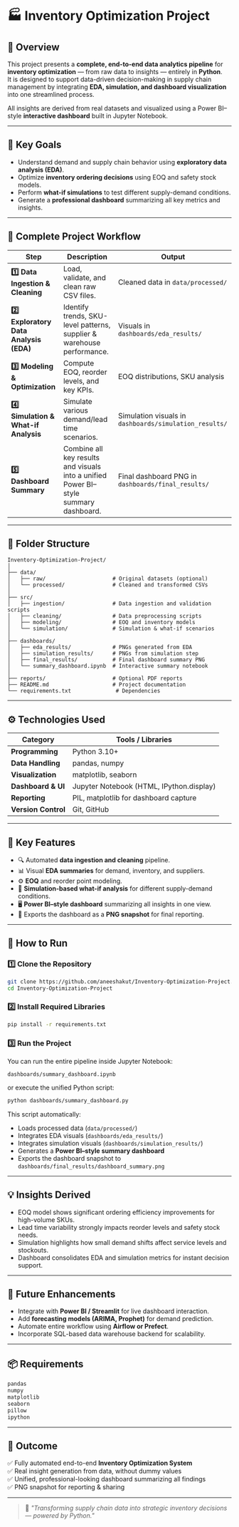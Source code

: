# 🏭 Inventory Optimization Project  

## 📘 Overview  
This project presents a **complete, end-to-end data analytics pipeline** for **inventory optimization** — from raw data to insights — entirely in **Python**.  
It is designed to support data-driven decision-making in supply chain management by integrating **EDA, simulation, and dashboard visualization** into one streamlined process.  

All insights are derived from real datasets and visualized using a Power BI–style **interactive dashboard** built in Jupyter Notebook.  

---

## 🎯 Key Goals  
- Understand demand and supply chain behavior using **exploratory data analysis (EDA)**.  
- Optimize **inventory ordering decisions** using EOQ and safety stock models.  
- Perform **what-if simulations** to test different supply-demand conditions.  
- Generate a **professional dashboard** summarizing all key metrics and insights.  

---

## 🧠 Complete Project Workflow  

| Step | Description | Output |
|------|--------------|--------|
| **1️⃣ Data Ingestion & Cleaning** | Load, validate, and clean raw CSV files. | Cleaned data in `data/processed/` |
| **2️⃣ Exploratory Data Analysis (EDA)** | Identify trends, SKU-level patterns, supplier & warehouse performance. | Visuals in `dashboards/eda_results/` |
| **3️⃣ Modeling & Optimization** | Compute EOQ, reorder levels, and key KPIs. | EOQ distributions, SKU analysis |
| **4️⃣ Simulation & What-if Analysis** | Simulate various demand/lead time scenarios. | Simulation visuals in `dashboards/simulation_results/` |
| **5️⃣ Dashboard Summary** | Combine all key results and visuals into a unified Power BI–style summary dashboard. | Final dashboard PNG in `dashboards/final_results/` |

---

## 🧩 Folder Structure  

```
Inventory-Optimization-Project/
│
├── data/
│   ├── raw/                     # Original datasets (optional)
│   └── processed/               # Cleaned and transformed CSVs
│
├── src/
│   ├── ingestion/               # Data ingestion and validation scripts
│   ├── cleaning/                # Data preprocessing scripts
│   ├── modeling/                # EOQ and inventory models
│   └── simulation/              # Simulation & what-if scenarios
│
├── dashboards/
│   ├── eda_results/             # PNGs generated from EDA
│   ├── simulation_results/      # PNGs from simulation step
│   ├── final_results/           # Final dashboard summary PNG
│   └── summary_dashboard.ipynb  # Interactive summary notebook
│
├── reports/                     # Optional PDF reports
├── README.md                    # Project documentation
└── requirements.txt              # Dependencies
```

---

## ⚙️ Technologies Used  

| Category | Tools / Libraries |
|-----------|-------------------|
| **Programming** | Python 3.10+ |
| **Data Handling** | pandas, numpy |
| **Visualization** | matplotlib, seaborn |
| **Dashboard & UI** | Jupyter Notebook (HTML, IPython.display) |
| **Reporting** | PIL, matplotlib for dashboard capture |
| **Version Control** | Git, GitHub |

---

## 🧮 Key Features  

- 🔍 Automated **data ingestion and cleaning** pipeline.  
- 📊 Visual **EDA summaries** for demand, inventory, and suppliers.  
- ⚙️ **EOQ** and reorder point modeling.  
- 🎲 **Simulation-based what-if analysis** for different supply-demand conditions.  
- 🖥️ **Power BI–style dashboard** summarizing all insights in one view.  
- 📸 Exports the dashboard as a **PNG snapshot** for final reporting.  

---

## 🚀 How to Run  

### 1️⃣ Clone the Repository  
```bash
git clone https://github.com/aneeshakut/Inventory-Optimization-Project.git
cd Inventory-Optimization-Project
```

### 2️⃣ Install Required Libraries  
```bash
pip install -r requirements.txt
```

### 3️⃣ Run the Project  
You can run the entire pipeline inside Jupyter Notebook:  
```
dashboards/summary_dashboard.ipynb
```
or execute the unified Python script:
```bash
python dashboards/summary_dashboard.py
```

This script automatically:  
- Loads processed data (`data/processed/`)  
- Integrates EDA visuals (`dashboards/eda_results/`)  
- Integrates simulation visuals (`dashboards/simulation_results/`)  
- Generates a **Power BI–style summary dashboard**  
- Exports the dashboard snapshot to `dashboards/final_results/dashboard_summary.png`

---

## 💡 Insights Derived  

- EOQ model shows significant ordering efficiency improvements for high-volume SKUs.  
- Lead time variability strongly impacts reorder levels and safety stock needs.  
- Simulation highlights how small demand shifts affect service levels and stockouts.  
- Dashboard consolidates EDA and simulation metrics for instant decision support.  

---

## 🧭 Future Enhancements  

- Integrate with **Power BI / Streamlit** for live dashboard interaction.  
- Add **forecasting models (ARIMA, Prophet)** for demand prediction.  
- Automate entire workflow using **Airflow or Prefect**.  
- Incorporate SQL-based data warehouse backend for scalability.  

---

## 📦 Requirements  

```txt
pandas
numpy
matplotlib
seaborn
pillow
ipython
```

---

## 🏁 Outcome  
✅ Fully automated end-to-end **Inventory Optimization System**  
✅ Real insight generation from data, without dummy values  
✅ Unified, professional-looking dashboard summarizing all findings  
✅ PNG snapshot for reporting & sharing  

---

> 🧠 *"Transforming supply chain data into strategic inventory decisions — powered by Python."*
